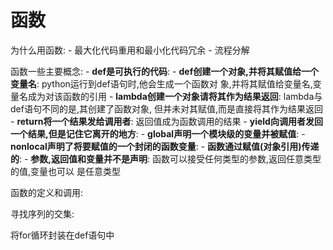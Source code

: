 # 函数

为什么用函数:
	- 最大化代码重用和最小化代码冗余
	- 流程分解
	

函数一些主要概念:
	- **def是可执行的代码**:
	- **def创建一个对象,并将其赋值给一个变量名**: python运行到def语句时,他会生成一个函数对
	象,并将其赋值给变量名,变量名成为对该函数的引用
	- **lambda创建一个对象请将其作为结果返回**: lambda与def语句不同的是,其创建了函数对象,
	但并未对其赋值,而是直接将其作为结果返回
	- **return将一个结果发给调用者**: 返回值成为函数调用的结果
	- **yield向调用者发回一个结果,但是记住它离开的地方**:
	- **global声明一个模块级的变量并被赋值**:
	- **nonlocal声明了将要赋值的一个封闭的函数变量**:
	- **函数通过赋值(对象引用)传递的**:
	- **参数,返回值和变量并不是声明**: 函数可以接受任何类型的参数,返回任意类型的值,变量也可以
	是任意类型
	
函数的定义和调用:

寻找序列的交集:

将for循环封装在def语句中
 


